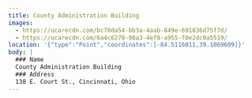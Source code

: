 ```yaml
---
title: County Administration Building
images:
  - https://ucarecdn.com/bc70da54-bb3a-4aab-849e-691836d75f7d/
  - https://ucarecdn.com/6a4c6270-98a3-4ef8-a955-f0e2dc0a5519/
location: '{"type":"Point","coordinates":[-84.5116011,39.1069609]}'
body: |
  ### Name
  County Administration Building
  ### Address
  138 E. Court St., Cincinnati, Ohio
---
```

